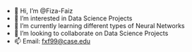 - 👋 Hi, I’m @Fiza-Faiz
- 👀 I’m interested in Data Science Projects
- 🌱 I’m currently learning different types of Neural Networks 
- 💞️ I’m looking to collaborate on Data Science Projects
- 📫 Email: fxf99@case.edu

<!---
Fiza-Faiz/Fiza-Faiz is a ✨ special ✨ repository because its `README.md` (this file) appears on your GitHub profile.
You can click the Preview link to take a look at your changes.
--->
